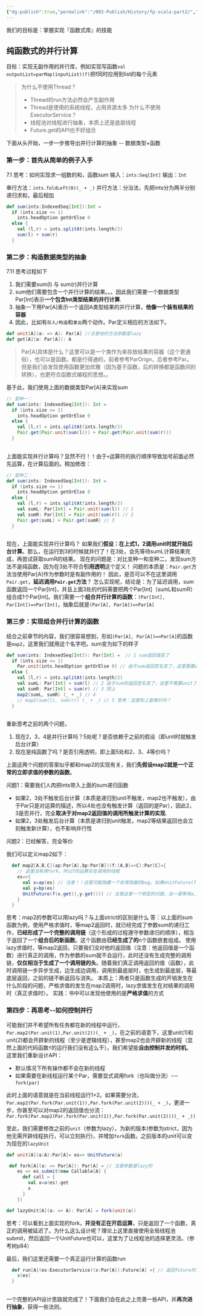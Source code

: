 ```yaml
---
{"dg-publish":true,"permalink":"/003-Publish/History/fp-scala-part2/","title":"Scala函数式编程-Part2","tags":["技术","Scala","函数式编程"],"created":"2024-12-11T18:09:35.742+08:00","updated":"2024-12-11T18:09:35.742+08:00"}
---
```




我们的目标是：掌握实现『函数式库』的技能

## 纯函数式的并行计算
目标：实现无副作用的并行库，例如实现写函数`val outputList=parMap(inputList)(f)`把f同时应用到list的每个元素
> 为什么不使用Thread？
> * Thread的run方法必然会产生副作用
> * Thread是使用的系统线程，占用资源太多
> 为什么不使用ExecutorService？
> * 线程池对线程进行抽象，本质上还是底层线程
> * Future.get的API也不好组合

下面从头开始，一步一步推导出并行计算的抽象 -- 数据类型+函数

### 第一步：首先从简单的例子入手
7.1
思考：如何实现求一组数的和，函数sum 输入：`ints:Seq[Int]` 输出：`Int`

串行方法：`ints.foldLeft(0)(_ + _)`
并行方法：分治法，先把ints分为两半分别递归求和，最后相加

``` scala
def sum(ints:IndexedSeq[Int]):Int = 
  if (ints.size <= 1)
    ints.headOption getOrElse 0
  else {
    val (l,r) = ints.splitAt(ints.length/2)
    sum(l) + sum(r)
  }
```

### 第二步：构造数据类型的抽象
7.11
思考过程如下
1. 我们需要sum(l) 与 sum(r)并行计算
2. sum他们需要包含一个并行计算的结果。。。因此我们需要一个数据类型Par[Int]表示**一个包含Int类型结果的并行计算**.
3. 抽象一下用Par[A]表示一个返回A类型结果的并行计算，**他像一个装有结果的容器**
4. 因此，比如有`存入/构造`和`拿出`两个动作。Par定义相应的方法如下。

```scala
def unit[A](a: => A): Par[A] //注意他的方法参数是lazy
def get[A](a: Par[A]): A
```

> Par[A]具体是什么？这里可以是一个类作为来存放结果的容器（这个更通俗），也可以是函数。都是行得通的，前者参考ParOrign，后者参考Par。但是我们会发现使用函数更加优雅（因为基于函数，后的转换都是函数间的转换），也更符合函数式编程的思想。。

基于此，我们使用上面的数据类型Par[A]来实现sum

```scala
// 变种一：
def sum(ints: IndexedSeq[Int]): Int = 
  if (ints.size <= 1)
    ints.headOption getOrElse 0
  else {
    val (l,r) = ints.splitAt(ints.length/2)
    Pair.get(Pair.unit(sum(l))) + Pair.get(Pair.unit(sum(r)))
  }
  
```

上面能实现并行计算吗？显然不行！！由于`+`运算符的执行顺序导致加号前面必然先运算，在计算后面的。稍加修改：


```scala
// 变种二：
def sum(ints: IndexedSeq[Int]): Int = 
  if (ints.size <= 1)
    ints.headOption getOrElse 0
  else {
    val (l,r) = ints.splitAt(ints.length/2)
    val sumL: Par[Int] = Pair.unit(sum(l)) // 1
    val sumR: Par[Int] = Pair.unit(sum(r)) // 2
    Pair.get(sumL) + Pair.get(sumR) // 3 
  }
  
```

现在，上面能实现并行计算吗？
如果我们**假设：在上式1，2调用unit时就开始后台计算**。那么，在运行到3的时候就并行了！在3处，会先等待sumL计算结果完成，再尝试获取sumR的结果。
现在的问题是：对比变种一和变种二，发现sum方法不是纯函数，因为在3处不符合**引用透明**这个定义！
问题的本质是：`Pair.get`方法当使用Par[A]作为参数时是有副作用的！
因此，是否可以不在这里调用`Pair.get`，**延迟调用`Pair.get`方法**？
怎么实现呢，结论是：为了延迟调用，sum函数返回一个Par[Int]，并且上面3处的代码需要把两个Par[Int]（sumL和sumR）组合成1个Par[Int]。我们需要一个**组合并行计算的函数**：`(Par[Int], Par[Int])=>Par[Int]`，抽象后就是`(Par[A], Par[A])=>Par[A]`

### 第三步：实现组合并行计算的函数
结合之前章节的内容，我们很容易想到，形如`(Par[A], Par[A])=>Par[A]`的函数是`map2`，这里我们就用这个名字吧。sum变为如下的样子

``` scala
def sum(ints: IndexedSeq[Int]): Par[Int] =  // 1 sum返回值变了
  if (ints.size <= 1)
    Par.unit(ints.headOption getOrElse 0) // 由于sum返回签名变了，这里需要unit
  else {
    val (l,r) = ints.splitAt(ints.length/2)
    val sumL: Par[Int] = sum(l) // 2 由于sum的返回签名变了，这里不需要unit了
    val sumR: Par[Int] = sum(r) // 3 同上
    map2(sumL, sumR) (_ + _) // 4
    // map2(sum(l), sum(r)) (_ + _) // 5 思考：这里和上面等价吗？
  }
  
```

重新思考之前的两个问题，
1. 现在2，3，4是并行计算吗？5处呢？是否依赖于之前的假设（即unit时就触发后台计算）
2. 现在是纯函数了吗？是否引用透明，即上面5处和2、3、4等价吗？

上面这两个问题的答案似乎都和map2的实现有关，我们**先假设map2就是一个正常的立即求值的参数的函数**。

问题1：需要我们人肉把ints带入上面的sum递归函数
* 如果2，3处不触发后台计算（本质是递归到unit不触发，map2也不触发），由于Par只是对运算的描述，所以4处也没有触发计算（返回的是Par），因此2，3是否并行，完全**取决于对map2返回值的调用所触发计算的实现**.
* 如果2，3处触发后台计算（本质是递归到unit触发，map2等结果返回也会立刻触发新计算），也不影响并行性

问题2：已经解答，完全等价

我们可以定义map2如下：
```scala
  def map2[A,B,C](ap:Par[A],bp:Par[B])(f:(A,B)=>C):Par[C]={
    // 这里没有用fork，所以f的运算实在调用的线程
    es=>{
      val x=ap(es) // 注意！！这里可能隐藏一个非常隐蔽的bug，如果UnitFuture(f(ap(es).get(),bp(es).get()))，会使得ap，bp的运算失去并行性！！！！！！！！！！！
      val y=bp(es)
      UnitFuture(f(x.get(),y.get())) // 注意这里一个明显的问题，会一直等待a,b的完成，而且我们无法从外部控制
    }
  }

```

思考：map2的参数可以用lazy吗？与上面strict的区别是什么
答：以上面的sum函数为例，使用严格求值时，等map2返回时，就已经完成了参数sum的递归工作，**已经形成了一个完整的调用链**（这个形成的过程遵守参数递归的顺序），相当于返回了一个**组合后的新函数**。这个函数由**已经生成了的**n个函数嵌套组成。
使用lazy求值时，等map2返回，只要我们没对他的返回值（注意：他返回值是一个函数）进行真正的调用，作为参数的sum就不会运行，此时还没有生成完整的调用链，**仅仅相当于生成了一个调用链的头**。随着我们真正调用返回的值（函数），此时调用链一步异步生成，边生成边调用，调用到最底层时，也生成到最底层，等最底层返回，之前的链不断返回与消失。
本质上：两者只是函数生成的开销发生在什么阶段的问题，严格求值的发生在map2调用时，lazy求值发生在对结果的调用时（真正求值时）。
实践：书中可以发现他使用的是**严格求值**的方式

### 第四步：再思考--如何控制并行
可能我们并不希望所有任务都在新的线程中运行，`Par.map2(Par.unit(1),Par.unit(2))(_ + _)`，在之前的语意下，这里unit(1)和unit(2)都会开辟新的线程（至少是逻辑线程），甚至map2也会开辟新的线程（显然上面的代码函数`f`的运行我们没有这么干）。我们希望能**自由控制并发的时机**。这里我们重新设计API：
* 默认情况下所有操作都不会在新的线程
* 如果需要在新线程运行某个Par，需要显式调用fork（也叫做分流）--- `fork(par)`

此时上面的语意就是在当前线程运行1+2。如果需要分流，`Par.map2(Par.fork(Par.unit(1)),Par.fork(Par.unit(2)))(_ + _)`，更进一步，你甚至可以对map2的返回值也分流：`Par.fork(Par.map2(Par.fork(Par.unit(1)),Par.fork(Par.unit(2)))(_ + _))`

至此，我们需要修改之前的`unit`（参数为lazy），为新的版本(参数为strict，因为他无需开辟线程执行，可以立刻执行)，并增加`fork`函数。之前版本的unit可以变为现在的`lazyUnit`

``` scala
def unit[A](a:A):Par[A]= es=> UnitFuture(a)

 def fork[A](a: => Par[A]): Par[A] = // 注意参数是lazy的
    es => es.submit(new Callable[A] {
      def call = {
        val x=a(es).get
        x
      }
    })

def lazyUnit[A](a: => A): Par[A] = fork(unit(a))

```

思考：可以看到上面实现的fork，**并没有正在开启运算**，只是返回了一个函数，真正的调用被延迟了。为什么这么设计呢？理论上这里直接使用全局线程池submit，然后返回一个UnitFuture也可以，这里为了让线程池的选择更灵活。（参考树p84）

最后，我们这里还需要一个真正运行计算的函数run

``` scala
  def run[A](es:ExecutorService)(x:Par[A]):Future[A] ={ // 返回future时已经开始了计算。对future.get是获得计算结果
    x(es)
  }
  
```

一个完整的API设计思路就完成了！下面我们会在此之上完善一些API，并**再次进行抽象**，获得一些法则。
